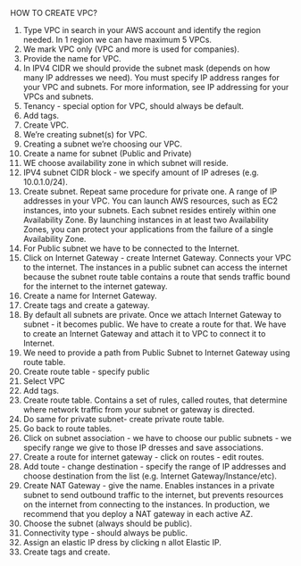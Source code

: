 HOW TO CREATE VPC?
1. Type VPC in search in your AWS account and identify the region needed.
In 1 region we can have maximum 5 VPCs.
2. We mark VPC only (VPC and more is used for companies).
3. Provide the name for VPC.
4. In IPV4 CIDR we should provide the subnet mask (depends on how many IP addresses we need). You must specify IP address ranges for your VPC and subnets. For more information, see IP addressing for your VPCs and subnets.
5. Tenancy - special option for VPC, should always be default. 
6. Add tags.
7. Create VPC.
8. We’re creating subnet(s) for VPC.
9. Creating a subnet we’re choosing our VPC.
10. Create a name for subnet (Public and Private)
11. WE choose availability zone in which subnet will reside.
12. IPV4 subnet CIDR block - we specify amount of IP adreses (e.g. 10.0.1.0/24). 
13. Create subnet. Repeat same procedure for private one. A range of IP addresses in your VPC. You can launch AWS resources, such as EC2 instances, into your subnets. Each subnet resides entirely within one Availability Zone. By launching instances in at least two Availability Zones, you can protect your applications from the failure of a single Availability Zone. 
15. For Public subnet we have to be connected to the Internet. 
16. Click on Internet Gateway - create Internet Gateway. Connects your VPC to the internet. The instances in a public subnet can access the internet because the subnet route table contains a route that sends traffic bound for the internet to the internet gateway. 
17. Create a name for Internet Gateway.
18. Create tags and create a gateway. 
19. By default all subnets are private. Once we attach Internet Gateway to subnet -  it becomes public. We have to create a route for that. We have to create an Internet Gateway and attach it to VPC to connect it to Internet.
20. We need to provide a path from Public Subnet to Internet Gateway using route table.
21. Create route table - specify public
22. Select VPC
23. Add tags.
24. Create route table. Contains a set of rules, called routes, that determine where network traffic from your subnet or gateway is directed.
25. Do same for private subnet- create private route table.
26. Go back to route tables.
27. Click on subnet association - we have to choose our public subnets - we specify range we give to those IP dresses and save associations. 
28. Create a route for internet gateway - click on routes - edit routes.
29. Add toute - change destination - specify the range of IP addresses and choose destination from the list (e.g. Internet Gateway/Instance/etc).
30. Create NAT Gateway - give the name. Enables instances in a private subnet to send outbound traffic to the internet, but prevents resources on the internet from connecting to the instances. In production, we recommend that you deploy a NAT gateway in each active AZ. 
31. Choose the subnet (always should be public).
32. Connectivity type - should always be public.
33. Assign an elastic IP dress by clicking n allot Elastic IP.
34. Create tags and create.



